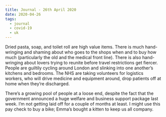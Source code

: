 ```yaml
---
title: Journal - 26th April 2020
date: 2020-04-26
tags:
  - journal
  - covid-19
  - uk
---
```

Dried pasta, soap, and toilet roll are high value items. There is much hand-wringing and shaming about who goes to the shops when and to buy how much (particularly the old and the medical front line). There is also hand-wringing about lovers trying to reunite before travel restrictions get fiercer. People are guiltily cycling around London and slinking into one another’s kitchens and bedrooms. The NHS are taking volunteers for logistics workers, who will drive medicine and equipment around, drop patients off at home when they’re discharged.

There’s a growing pool of people at a loose end, despite the fact that the government announced a huge welfare and business support package last week. I’m not getting laid off for a couple of months at least. I might use this pay check to buy a bike; Emma’s bought a kitten to keep us all company.

